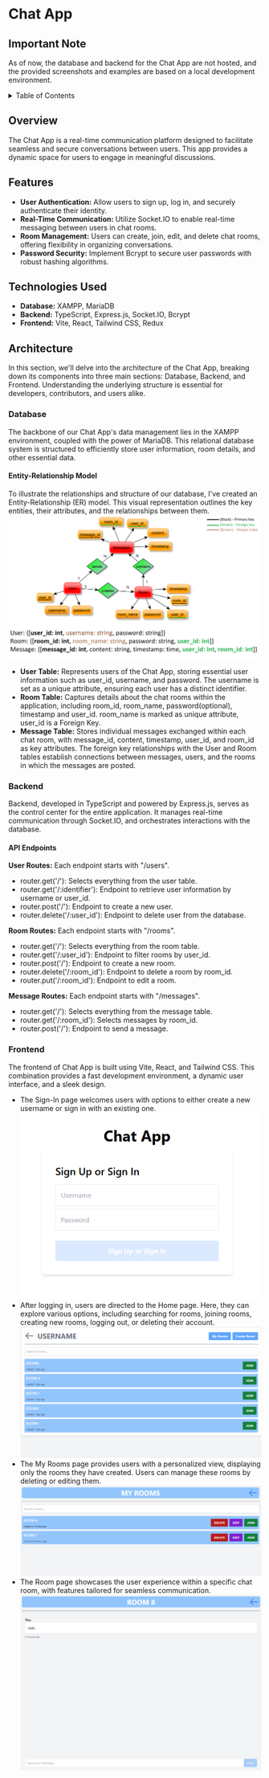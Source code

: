 # Chat App

## Important Note
As of now, the database and backend for the Chat App are not hosted, and the provided screenshots and examples are based on a local development environment.

<!-- TABLE OF CONTENTS -->
<details>
  <summary>Table of Contents</summary>
  <ol>
    <li><a href="#overview">Overview</a></li>
    <li><a href="#features">Features</a></li>
    <li><a href="#technologies-used">Technologies Used</a></li>
    <li>
        <a href="#architecture">Architecture</a>
        <ul>
            <li>
                <a href="#database">Database</a>
                <ul>
                    <li><a href="#entity-relationship-model">Entity-Relationship Model</a></li>
                </ul>
            </li>
            <li>
                <a href="#backend">Backend</a>
                <ul>
                    <li><a href="#api-endpoints">API Endpoints</a></li>
                </ul>
            </li>
            <li><a href="#frontend">Frontend</a></li>
        </ul>
    </li>
  </ol>
</details>

## Overview
The Chat App is a real-time communication platform designed to facilitate seamless and secure conversations between users. This app provides a dynamic space for users to engage in meaningful discussions.

## Features

- **User Authentication:** Allow users to sign up, log in, and securely authenticate their identity.
- **Real-Time Communication:** Utilize Socket.IO to enable real-time messaging between users in chat rooms.
- **Room Management:** Users can create, join, edit, and delete chat rooms, offering flexibility in organizing conversations.
- **Password Security:** Implement Bcrypt to secure user passwords with robust hashing algorithms.

## Technologies Used

- **Database:** XAMPP, MariaDB
- **Backend:** TypeScript, Express.js, Socket.IO, Bcrypt
- **Frontend:** Vite, React, Tailwind CSS, Redux

## Architecture
In this section, we'll delve into the architecture of the Chat App, breaking down its components into three main sections: Database, Backend, and Frontend. Understanding the underlying structure is essential for developers, contributors, and users alike.

### Database
The backbone of our Chat App's data management lies in the XAMPP environment, coupled with the power of MariaDB. This relational database system is structured to efficiently store user information, room details, and other essential data.

#### Entity-Relationship Model
To illustrate the relationships and structure of our database, I've created an Entity-Relationship (ER) model. This visual representation outlines the key entities, their attributes, and the relationships between them.
![ERModel.png](images%2FERModel.png)

* **User Table:** Represents users of the Chat App, storing essential user information such as user_id, username, and password. The username is set as a unique attribute, ensuring each user has a distinct identifier.
* **Room Table:** Captures details about the chat rooms within the application, including room_id, room_name, password(optional), timestamp and user_id. room_name is marked as unique attribute, user_id is a Foreign Key.
* **Message Table:** Stores individual messages exchanged within each chat room, with message_id, content, timestamp, user_id, and room_id as key attributes. The foreign key relationships with the User and Room tables establish connections between messages, users, and the rooms in which the messages are posted.

### Backend
Backend, developed in TypeScript and powered by Express.js, serves as the control center for the entire application. It manages real-time communication through Socket.IO, and orchestrates interactions with the database.

#### API Endpoints
**User Routes:**
Each endpoint starts with "/users".
- router.get('/'): Selects everything from the user table.
- router.get('/:identifier'): Endpoint to retrieve user information by username or user_id.
- router.post('/'): Endpoint to create a new user.
- router.delete('/:user_id'): Endpoint to delete user from the database.

**Room Routes:**
Each endpoint starts with "/rooms".
- router.get('/'): Selects everything from the room table.
- router.get('/:user_id'): Endpoint to filter rooms by user_id.
- router.post('/'): Endpoint to create a new room.
- router.delete('/:room_id'): Endpoint to delete a room by room_id.
- router.put('/:room_id'): Endpoint to edit a room.

**Message Routes:**
Each endpoint starts with "/messages".
- router.get('/'): Selects everything from the message table.
- router.get('/:room_id'): Selects messages by room_id.
- router.post('/'): Endpoint to send a message.

### Frontend
The frontend of Chat App is built using Vite, React, and Tailwind CSS. This combination provides a fast development environment, a dynamic user interface, and a sleek design.

- The Sign-In page welcomes users with options to either create a new username or sign in with an existing one.
![sign_in_page.png](images%2Fsign_in_page.png)
- After logging in, users are directed to the Home page. Here, they can explore various options, including searching for rooms, joining rooms, creating new rooms, logging out, or deleting their account.
![home_page.png](images%2Fhome_page.png)
- The My Rooms page provides users with a personalized view, displaying only the rooms they have created. Users can manage these rooms by deleting or editing them.
![my_rooms_page.png](images%2Fmy_rooms_page.png)
- The Room page showcases the user experience within a specific chat room, with features tailored for seamless communication.
![room_page.png](images%2Froom_page.png)
